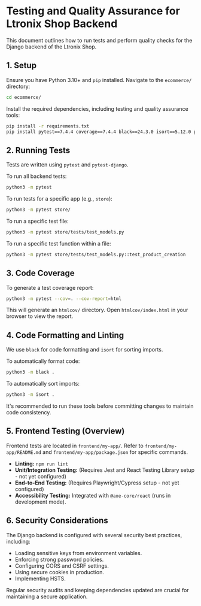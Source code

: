 # Testing and Quality Assurance for Ltronix Shop Backend

This document outlines how to run tests and perform quality checks for the Django backend of the Ltronix Shop.

## 1. Setup

Ensure you have Python 3.10+ and `pip` installed.
Navigate to the `ecommerce/` directory:
```bash
cd ecommerce/
```

Install the required dependencies, including testing and quality assurance tools:
```bash
pip install -r requirements.txt
pip install pytest==7.4.4 coverage==7.4.4 black==24.3.0 isort==5.12.0 pytest-django
```

## 2. Running Tests

Tests are written using `pytest` and `pytest-django`.

To run all backend tests:
```bash
python3 -m pytest
```

To run tests for a specific app (e.g., `store`):
```bash
python3 -m pytest store/
```

To run a specific test file:
```bash
python3 -m pytest store/tests/test_models.py
```

To run a specific test function within a file:
```bash
python3 -m pytest store/tests/test_models.py::test_product_creation
```

## 3. Code Coverage

To generate a test coverage report:
```bash
python3 -m pytest --cov=. --cov-report=html
```
This will generate an `htmlcov/` directory. Open `htmlcov/index.html` in your browser to view the report.

## 4. Code Formatting and Linting

We use `black` for code formatting and `isort` for sorting imports.

To automatically format code:
```bash
python3 -m black .
```

To automatically sort imports:
```bash
python3 -m isort .
```

It's recommended to run these tools before committing changes to maintain code consistency.

## 5. Frontend Testing (Overview)

Frontend tests are located in `frontend/my-app/`. Refer to `frontend/my-app/README.md` and `frontend/my-app/package.json` for specific commands.

*   **Linting:** `npm run lint`
*   **Unit/Integration Testing:** (Requires Jest and React Testing Library setup - not yet configured)
*   **End-to-End Testing:** (Requires Playwright/Cypress setup - not yet configured)
*   **Accessibility Testing:** Integrated with `@axe-core/react` (runs in development mode).

## 6. Security Considerations

The Django backend is configured with several security best practices, including:
*   Loading sensitive keys from environment variables.
*   Enforcing strong password policies.
*   Configuring CORS and CSRF settings.
*   Using secure cookies in production.
*   Implementing HSTS.

Regular security audits and keeping dependencies updated are crucial for maintaining a secure application.
